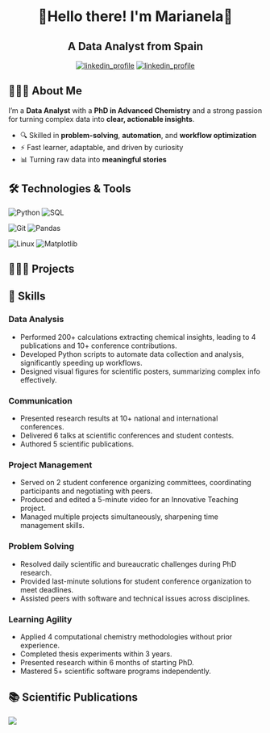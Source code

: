 <h1 align="center">🔸Hello there! I'm Marianela🔸</h1>
<h2 align="center">A Data Analyst from Spain</h3>

<p align="center"><a href="https://www.linkedin.com/in/marianelagomeztoledo"><img src="https://img.shields.io/badge/LinkedIn-118ab2?style=flat&logo=linkedin" alt="linkedin_profile"/></a> <a href="mailto:marianela.gomez.linkedin@gmail.com"><img src="https://img.shields.io/badge/Email-%23EA4335?style=flat&logo=Gmail&logoColor=white" alt="linkedin_profile"/></a></p>

## 👩🏻‍💻 About Me  

I’m a **Data Analyst** with a **PhD in Advanced Chemistry** and a strong passion for turning complex data into **clear, actionable insights**.  

- 🔍 Skilled in **problem-solving**, **automation**, and **workflow optimization**  
- ⚡ Fast learner, adaptable, and driven by curiosity  
- 📊 Turning raw data into **meaningful stories**  


## 🛠 Technologies & Tools  

![Python](https://img.shields.io/badge/Python-3776AB?style=flat&logo=python&logoColor=white)  ![SQL](https://img.shields.io/badge/SQL-4479A1?style=flat&logo=postgresql&logoColor=white) 

![Git](https://img.shields.io/badge/Git-F05032?style=flat&logo=git&logoColor=white) ![Pandas](https://img.shields.io/badge/Pandas-150458?style=flat&logo=pandas&logoColor=white) 

![Linux](https://img.shields.io/badge/Linux-FCC624?style=flat&logo=linux&logoColor=black) ![Matplotlib](https://img.shields.io/badge/Matplotlib-11557c?style=flat&logo=plotly&logoColor=white)

## 👩🏻‍🚀 Projects  



## 🧠 Skills  

### Data Analysis  
- Performed 200+ calculations extracting chemical insights, leading to 4 publications and 10+ conference contributions.  
- Developed Python scripts to automate data collection and analysis, significantly speeding up workflows.  
- Designed visual figures for scientific posters, summarizing complex info effectively.  

### Communication  
- Presented research results at 10+ national and international conferences.  
- Delivered 6 talks at scientific conferences and student contests.  
- Authored 5 scientific publications.  

### Project Management  
- Served on 2 student conference organizing committees, coordinating participants and negotiating with peers.  
- Produced and edited a 5-minute video for an Innovative Teaching project.  
- Managed multiple projects simultaneously, sharpening time management skills.  

### Problem Solving  
- Resolved daily scientific and bureaucratic challenges during PhD research.  
- Provided last-minute solutions for student conference organization to meet deadlines.  
- Assisted peers with software and technical issues across disciplines.  

### Learning Agility  
- Applied 4 computational chemistry methodologies without prior experience.  
- Completed thesis experiments within 3 years.  
- Presented research within 6 months of starting PhD.  
- Mastered 5+ scientific software programs independently.  


## 📚 Scientific Publications   

[<img src="https://img.shields.io/badge/ORCID-%23A6CE39?style=flat&logo=orcid&logoColor=white">](https://orcid.org/0000-0001-5594-4146)




